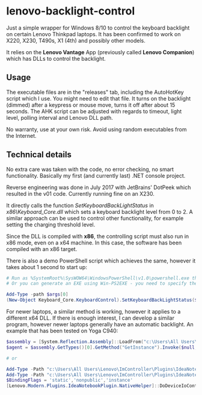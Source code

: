 # lenovo-backlight-control
Just a simple wrapper for Windows 8/10 to control the keyboard backlight on certain Lenovo Thinkpad laptops. It has been confirmed to work on X220, X230, T490s, X1 (4th) and possibly other models.

It relies on the **Lenovo Vantage** App (previously called **Lenovo Companion**) which has DLLs to control the backlight.

Usage
--
The executable files are in the "releases" tab, including the AutoHotKey script which I use. You might need to edit that file. It turns on the backlight (dimmed) after a keypress or mouse move, turns it off after about 15 seconds.
The AHK script can be adjusted with regards to timeout, light level, polling interval and Lenovo DLL path.

No warranty, use at your own risk. Avoid using random executables from the Internet.

Technical details
--

No extra care was taken with the code, no error checking, no smart functionality. Basically my first (and currently last) .NET console project.

Reverse engineering was done in July 2017 with JetBrains' DotPeek which resulted in the v01 code. Currently running fine on an X230.

It directly calls the function _SetKeyboardBackLightStatus_ in _x86\Keyboard_Core.dll_ which sets a keyboard backlight level from 0 to 2. A similar approach can be used to control other functionality, for example setting the charging threshold level.

Since the DLL is compiled with **x86**, the controlling script must also run in x86 mode, even on a x64 machine. In this case, the software has been compiled with an x86 target.

There is also a demo PowerShell script which achieves the same, however it takes about 1 second to start up:

```powershell
# Run as %SystemRoot%\SysWOW64\WindowsPowerShell\v1.0\powershell.exe thinkpadlightv02.ps1 'C:\Users\All Users\Lenovo\ImController\Plugins\ThinkKeyboardPlugin\x86\Keyboard_Core.dll' 0
# Or you can generate an EXE using Win-PS2EXE - you need to specify the platform to be x86!

Add-Type -path $args[0]
(New-Object Keyboard_Core.KeyboardControl).SetKeyboardBackLightStatus($args[1], $null)
```

For newer laptops, a similar method is working, however it applies to a different x64 DLL. If there is enough interest, I can develop a similar program, however newer laptops generally have an automatic backlight. An example that has been tested on Yoga C940:
```powershell
$assembly = [System.Reflection.Assembly]::LoadFrom("c:\Users\All Users\Lenovo\ImController\Plugins\IdeaNotebookPlugin\x64\IdeaNotebookPlugin.dll" )
$agent = $assembly.GetTypes()[0].GetMethod("GetInstance").Invoke($null,$null)

# or

Add-Type -Path "c:\Users\All Users\Lenovo\ImController\Plugins\IdeaNotebookPlugin\x64\IdeaNotebookPlugin.dll"
Add-Type -Path "c:\Users\All Users\Lenovo\ImController\Plugins\IdeaNotebookPlugin\x64\Contract_Keyboard.dll"
$BindingFlags = 'static','nonpublic','instance'
[Lenovo.Modern.Plugins.IdeaNotebookPlugin.NativeHelper]::DoDeviceIoControl[0]

```
